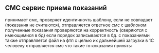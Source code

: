 СМС сервис приема показаний
----------------------------
принимает смс, проверяет идентичночть шаблону, если не совпадает (показания не считаются), отправляется ответное смс с шаблоном
полученные показания проверяются на корректность (сверяются с имеющимися в бд)
если порядок записываются в бд. 
с показаниями также отправляется файл на фтп с целью их дальнейшей загрузки в 1С
человеку отправляется смс что такие то коказания приняты
